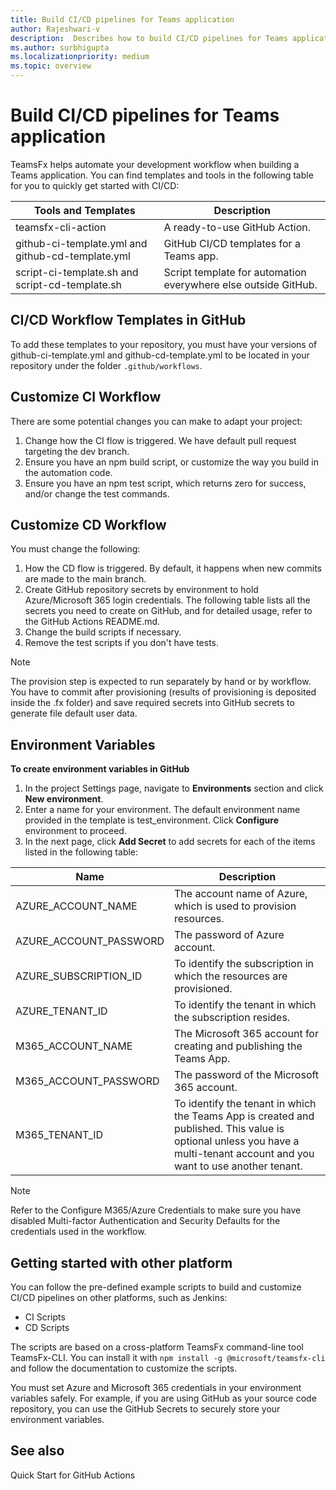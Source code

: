 ```yaml
---
title: Build CI/CD pipelines for Teams application
author: Rajeshwari-v
description:  Describes how to build CI/CD pipelines for Teams application.
ms.author: surbhigupta
ms.localizationpriority: medium
ms.topic: overview
---
```


# Build CI/CD pipelines for Teams application

TeamsFx helps automate your development workflow when building a Teams application. You can find templates and tools in the following table for you to quickly get started with CI/CD:

|Tools and Templates|Description|
|-----------------|----------------|
|teamsfx-cli-action|A ready-to-use GitHub Action.|
|github-ci-template.yml and github-cd-template.yml|GitHub CI/CD templates for a Teams app.|
|script-ci-template.sh and script-cd-template.sh|Script template for automation everywhere else outside GitHub.|

## CI/CD Workflow Templates in GitHub

To add these templates to your repository, you must have your versions of github-ci-template.yml and github-cd-template.yml to be located in your repository under the folder `.github/workflows`.

## Customize CI Workflow

There are some potential changes you can make to adapt your project:
1. Change how the CI flow is triggered. We have default pull request targeting the dev branch.
1. Ensure you have an npm build script, or customize the way you build in the automation code.
1. Ensure you have an npm test script, which returns zero for success, and/or change the test commands.

## Customize CD Workflow

You must change the following:

1. How the CD flow is triggered. By default, it happens when new commits are made to the main branch.
1. Create GitHub repository secrets by environment to hold Azure/Microsoft 365 login credentials. The following table lists all the secrets you need to create on GitHub, and for detailed usage, refer to the GitHub Actions README.md.
1. Change the build scripts if necessary.
1. Remove the test scripts if you don't have tests.

> [!NOTE]
> The provision step is expected to run separately by hand or by workflow. You have to commit after provisioning (results of provisioning is deposited inside the .fx folder) and save required secrets into GitHub secrets to generate file default user data.

## Environment Variables

**To create environment variables in GitHub**

1. In the project Settings page, navigate to **Environments** section and click **New environment**.
1. Enter a name for your environment. The default environment name provided in the template is test_environment. Click **Configure** environment to proceed.
1. In the next page, click **Add Secret** to add secrets for each of the items listed in the following table:

| Name|	Description|
|----------|--------------|
|AZURE_ACCOUNT_NAME|The account name of Azure, which is used to provision resources.|
|AZURE_ACCOUNT_PASSWORD|The password of Azure account.|
|AZURE_SUBSCRIPTION_ID|To identify the subscription in which the resources are provisioned.|
|AZURE_TENANT_ID|To identify the tenant in which the subscription resides.|
|M365_ACCOUNT_NAME|The Microsoft 365 account for creating and publishing the Teams App.|
|M365_ACCOUNT_PASSWORD|The password of the Microsoft 365 account.|
|M365_TENANT_ID	|To identify the tenant in which the Teams App is created and published. This value is optional unless you have a multi-tenant account and you want to use another tenant.|

> [!NOTE] 
> Refer to the Configure M365/Azure Credentials to make sure you have disabled Multi-factor Authentication and Security Defaults for the credentials used in the workflow.

## Getting started with other platform

You can follow the pre-defined example scripts to build and customize CI/CD pipelines on other platforms, such as Jenkins:
* CI Scripts
* CD Scripts

The scripts are based on a cross-platform TeamsFx command-line tool TeamsFx-CLI. You can install it with `npm install -g @microsoft/teamsfx-cli` and follow the documentation to customize the scripts.

You must set Azure and Microsoft 365 credentials in your environment variables safely. For example, if you are using GitHub as your source code repository, you can use the GitHub Secrets to securely store your environment variables.

## See also

Quick Start for GitHub Actions
